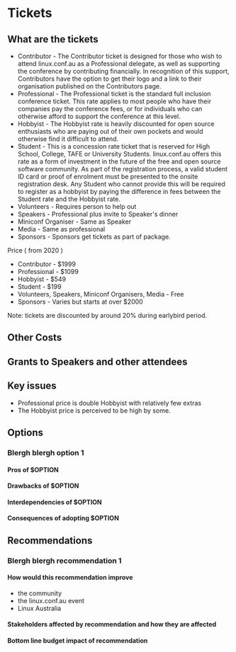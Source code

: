 # Tickets

## What are the tickets

* Contributor - The Contributor ticket is designed for those who wish to attend linux.conf.au as a Professional delegate, as well as supporting the conference by contributing financially. In recognition of this support, Contributors have the option to get their logo and a link to their organisation published on the Contributors page.
* Professional - The Professional ticket is the standard full inclusion conference ticket. This rate applies to most people who have their companies pay the conference fees, or for individuals who can otherwise afford to support the conference at this level.
* Hobbyist - The Hobbyist rate is heavily discounted for open source enthusiasts who are paying out of their own pockets and would otherwise find it difficult to attend.
* Student - This is a concession rate ticket that is reserved for High School, College, TAFE or University Students. linux.conf.au offers this rate as a form of investment in the future of the free and open source software community. As part of the registration process, a valid student ID card or proof of enrolment must be presented to the onsite registration desk. Any Student who cannot provide this will be required to register as a hobbyist by paying the difference in fees between the Student rate and the Hobbyist rate.
* Volunteers - Requires person to help out
* Speakers - Professional plus invite to Speaker's dinner
* Miniconf Organiser - Same as Speaker
* Media - Same as professional
* Sponsors - Sponsors get tickets as part of package.

Price ( from 2020 )

* Contributor - $1999
* Professional - $1099
* Hobbyist - $549
* Student - $199
* Volunteers, Speakers, Miniconf Organisers, Media - Free
* Sponsors - Varies but starts at over $2000

Note: tickets are discounted by around 20% during earlybird period.

## Other Costs


## Grants to Speakers and other attendees


## Key issues 

* Professional price is double Hobbyist with relatively few extras
* The Hobbyist price is perceived to be high by some.


## Options  

### Blergh blergh option 1 

#### Pros of $OPTION

#### Drawbacks of $OPTION 

#### Interdependencies of $OPTION

#### Consequences of adopting $OPTION 

## Recommendations 

### Blergh blergh recommendation 1

#### How would this recommendation improve 

- the community 
- the linux.conf.au event 
- Linux Australia 

#### Stakeholders affected by recommendation and how they are affected

#### Bottom line budget impact of recommendation 

